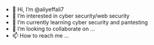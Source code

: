 - 👋 Hi, I’m @aliyeffali7
- 👀 I’m interested in cyber security/web security
- 🌱 I’m currently learning cyber security and pantesting 
- 💞️ I’m looking to collaborate on ...
- 📫 How to reach me ...

<!---
aliyeffali7/aliyeffali7 is a ✨ special ✨ repository because its `README.md` (this file) appears on your GitHub profile.
You can click the Preview link to take a look at your changes.
--->
